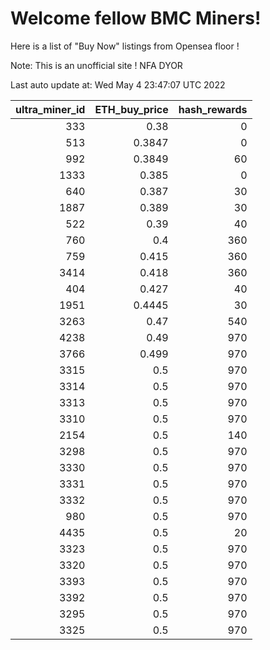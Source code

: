 # Welcome fellow BMC Miners!
Here is a list of "Buy Now" listings from Opensea floor !

Note: This is an unofficial site ! NFA DYOR


Last auto update at: Wed May  4 23:47:07 UTC 2022


|   ultra_miner_id |   ETH_buy_price |   hash_rewards |
|-----------------:|----------------:|---------------:|
|              333 |          0.38   |              0 |
|              513 |          0.3847 |              0 |
|              992 |          0.3849 |             60 |
|             1333 |          0.385  |              0 |
|              640 |          0.387  |             30 |
|             1887 |          0.389  |             30 |
|              522 |          0.39   |             40 |
|              760 |          0.4    |            360 |
|              759 |          0.415  |            360 |
|             3414 |          0.418  |            360 |
|              404 |          0.427  |             40 |
|             1951 |          0.4445 |             30 |
|             3263 |          0.47   |            540 |
|             4238 |          0.49   |            970 |
|             3766 |          0.499  |            970 |
|             3315 |          0.5    |            970 |
|             3314 |          0.5    |            970 |
|             3313 |          0.5    |            970 |
|             3310 |          0.5    |            970 |
|             2154 |          0.5    |            140 |
|             3298 |          0.5    |            970 |
|             3330 |          0.5    |            970 |
|             3331 |          0.5    |            970 |
|             3332 |          0.5    |            970 |
|              980 |          0.5    |            970 |
|             4435 |          0.5    |             20 |
|             3323 |          0.5    |            970 |
|             3320 |          0.5    |            970 |
|             3393 |          0.5    |            970 |
|             3392 |          0.5    |            970 |
|             3295 |          0.5    |            970 |
|             3325 |          0.5    |            970 |